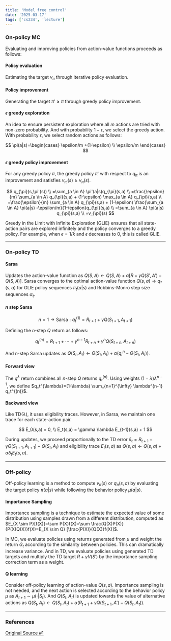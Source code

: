 ```yaml
---
title: 'Model free control'
date: '2025-03-17'
tags: ['cs234', 'lecture']
---
```


### On-policy MC

Evaluating and improving policies from action-value functions proceeds as follows:

#### Policy evaluation

Estimating the target $v_{\pi}$ through iterative policy evaluation.

#### Policy improvement

Generating the target $\pi' \ge \pi$ through greedy policy improvement.

#### $\epsilon$ greedy exploration

An idea to ensure persistent exploration where all $m$ actions are tried with non-zero probability. And with probability $1-\epsilon$, we select the greedy action. With probability $\epsilon$, we select random actions as follows:

$$
\pi(a|s)=\begin{cases}
\epsilon/m +(1-\epsilon) \\
\epsilon/m
\end{cases}
$$

#### $\epsilon$ greedy policy improvement

For any greedy policy $\pi$, the greedy policy $\pi'$ with respect to $q_{\pi}$ is an improvement and satisfies $v_{\pi'}(s) \ge v_\pi(s)$.

$$
q_{\pi}(s,\pi'(s)) \\
=\sum_{a \in A} \pi'(a|s)q_{\pi}(s,a) \\
=\frac{\epsilon}{m} \sum_{a \in A} q_{\pi}(s,a) + (1-\epsilon) \max_{a \in A} q_{\pi}(s,a) \\
=\frac{\epsilon}{m} \sum_{a \in A} q_{\pi}(s,a) + (1-\epsilon) \frac{\sum_{a \in A} \pi(a|s) -\epsilon/m}{1-\epsilon}q_{\pi}(s,a) \\
=\sum_{a \in A} \pi(a|s) q_{\pi}(s,a) \\
=v_{\pi}(s)
$$

Greedy in the Limit with Infinite Exploration (GLIE) ensures that all state-action pairs are explored infinitely and the policy converges to a greedy policy. For example, when $\epsilon=1/k$ and $\epsilon$ decreases to 0, this is called GLIE.

---

### On-policy TD

#### Sarsa

Updates the action-value function as $Q(S,A) \leftarrow Q(S,A) + \alpha[R+\gamma Q(S',A')-Q(S,A)]$. Sarsa converges to the optimal action-value function $Q(s, a) \to q_*(s, a)$ for GLIE policy sequences $\pi_t(a|s)$ and Robbins-Monro step size sequences $\alpha_t$.

#### $n$ step Sarsa

$$
n = 1 \rightarrow \text{Sarsa} : q_t^{(1)}=R_{t+1}+\gamma Q(S_{t+1}, A_{t+1})
$$

Defining the $n$-step $Q$ return as follows:

$$
q_t^{(n)}=R_{t+1} + \cdots + \gamma^{n-1}R_{t+n} + \gamma^n Q(S_{t+n}, A_{t+n})
$$

And $n$-step Sarsa updates as $Q(S_t, A_t) \leftarrow Q(S_t, A_t) + \alpha(q_t^{n} - Q(S_t, A_t))$.

#### Forward view

The $q^{\lambda}$ return combines all $n$-step $Q$ returns $q_t^{(n)}$. Using weights $(1-\lambda)\lambda^{n-1}$, we define $q_t^{\lambda}=(1-\lambda) \sum_{n=1}^{\infty} \lambda^{n-1} q_t^{(n)}$.

#### Backward view

Like TD$(\lambda)$, it uses eligibility traces. However, in Sarsa, we maintain one trace for each state-action pair.

$$
E_0(s,a) = 0, \\
E_t(s,a) = \gamma \lambda E_{t-1}(s,a) + 1
$$

During updates, we proceed proportionally to the TD error $\delta_t=R_{t+1}+\gamma Q(S_{t+1}, A_{t+1})-Q(S_t,A_t)$ and eligibility trace $E_t(s,a)$ as $Q(s,a) \leftarrow Q(s,a)+\alpha \delta_t E_t(s,a)$.

---

### Off-policy

Off-policy learning is a method to compute $v_{\pi}(s)$ or $q_{\pi}(s,a)$ by evaluating the target policy $\pi(a|s)$ while following the behavior policy $\mu(a|s)$.

#### Importance Sampling

Importance sampling is a technique to estimate the expected value of some distribution using samples drawn from a different distribution, computed as $E_{X \sim P}[f(X)]=\sum P(X)f(X)=\sum \frac{Q(X)P(X)}{P(X)Q(X)}f(X)=E_{X \sim Q} [\frac{P(X)}{Q(X)}f(X)]$.

In MC, we evaluate policies using returns generated from $\mu$ and weight the return $G_t$ according to the similarity between policies. This can dramatically increase variance. And in TD, we evaluate policies using generated TD targets and multiply the TD target $R + \gamma V(S')$ by the importance sampling correction term as a weight.

#### Q learning

Consider off-policy learning of action-value $Q(s, a)$. Importance sampling is not needed, and the next action is selected according to the behavior policy $\mu$ as $A_{t+1} \sim \mu(\cdot|S_t)$. And $Q(S_t, A_t)$ is updated towards the value of alternative actions as $Q(S_t, A_t) \leftarrow Q(S_t, A_t) + \alpha(R_{t+1}+\gamma Q(S_{t+1}, A')-Q(S_t,A_t))$.

---

### References

[Original Source #1](https://davidstarsilver.wordpress.com/wp-content/uploads/2025/04/lecture-5-model-free-control-.pdf)



